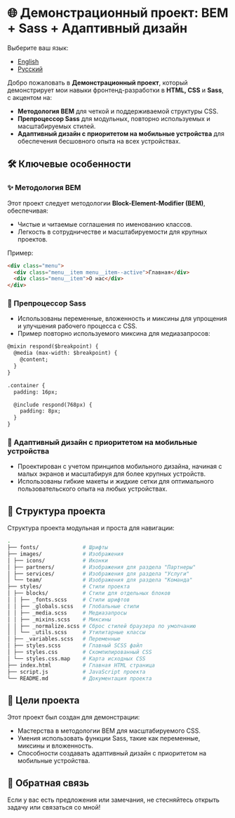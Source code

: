 # 🌐 Демонстрационный проект: BEM + Sass + Адаптивный дизайн
Выберите ваш язык:

- [English](README.md)
- [Русский](README.ru.md)

Добро пожаловать в **Демонстрационный проект**, который демонстрирует мои навыки фронтенд-разработки в **HTML, CSS** и **Sass**, с акцентом на:

- **Методология BEM** для четкой и поддерживаемой структуры CSS.
- **Препроцессор Sass** для модульных, повторно используемых и масштабируемых стилей.
- **Адаптивный дизайн с приоритетом на мобильные устройства** для обеспечения бесшовного опыта на всех устройствах.

## 🛠️ Ключевые особенности

### ✨ Методология BEM
Этот проект следует методологии **Block-Element-Modifier (BEM)**, обеспечивая:
- Чистые и читаемые соглашения по именованию классов.
- Легкость в сотрудничестве и масштабируемости для крупных проектов.

Пример:
```html
<div class="menu">
  <div class="menu__item menu__item--active">Главная</div>
  <div class="menu__item">О нас</div>
</div>
```

### 🎨 Препроцессор Sass
- Использованы переменные, вложенность и миксины для упрощения и улучшения рабочего процесса с CSS.
- Пример повторно используемого миксина для медиазапросов:

```html
@mixin respond($breakpoint) {
  @media (max-width: $breakpoint) {
    @content;
  }
}

.container {
  padding: 16px;

  @include respond(768px) {
    padding: 8px;
  }
}
```

### 📱 Адаптивный дизайн с приоритетом на мобильные устройства
- Проектирован с учетом принципов мобильного дизайна, начиная с малых экранов и масштабируя для более крупных устройств.
- Использованы гибкие макеты и жидкие сетки для оптимального пользовательского опыта на любых устройствах.

<!--  
## 🖥️ Демонстрация
### 🎯 Живая версия - Оцените полностью адаптивную демонстрацию этого проекта в действии!
-->

## 📂 Структура проекта
Структура проекта модульная и проста для навигации:

```bash
.
├── fonts/              # Шрифты
├── images/             # Изображения
│ ├── icons/            # Иконки
│ ├── partners/         # Изображения для раздела "Партнеры"
│ ├── services/         # Изображения для раздела "Услуги"
│ └── team/             # Изображения для раздела "Команда"
├── styles/             # Стили проекта
│ ├── blocks/           # Стили для отдельных блоков
│ │ ├── _fonts.scss     # Стили шрифтов
│ │ ├── _globals.scss   # Глобальные стили
│ │ ├── _media.scss     # Медиазапросы
│ │ ├── _mixins.scss    # Миксины
│ │ ├── _normalize.scss # Сброс стилей браузера по умолчанию
│ │ └── _utils.scss     # Утилитарные классы
│ ├── _variables.scss   # Переменные
│ ├── styles.scss       # Главный SCSS файл
│ ├── styles.css        # Скомпилированный CSS
│ └── styles.css.map    # Карта исходных CSS
├── index.html          # Главная HTML страница
├── script.js           # JavaScript проекта
└── README.md           # Документация проекта
```

## 🎯 Цели проекта
Этот проект был создан для демонстрации:

* Мастерства в методологии BEM для масштабируемого CSS.
* Умения использовать функции Sass, такие как переменные, миксины и вложенность.
* Способности создавать адаптивный дизайн с приоритетом на мобильные устройства.

## 📢 Обратная связь
Если у вас есть предложения или замечания, не стесняйтесь открыть задачу или связаться со мной!
